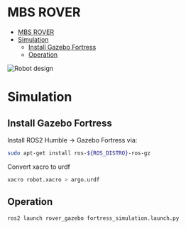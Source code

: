 # MBS ROVER

- [MBS ROVER](#mbs-rover)
- [Simulation](#simulation)
  - [Install Gazebo Fortress](#install-gazebo-fortress)
  - [Operation](#operation)


![Robot design](assets/robot_design.gif)

# Simulation

## Install Gazebo Fortress 
Install ROS2 Humble -> Gazebo Fortress via:

```bash
sudo apt-get install ros-${ROS_DISTRO}-ros-gz
```


Convert xacro to urdf 
```bash
xacro robot.xacro > argo.urdf 
```

## Operation


```bash
ros2 launch rover_gazebo fortress_simulation.launch.py
```
